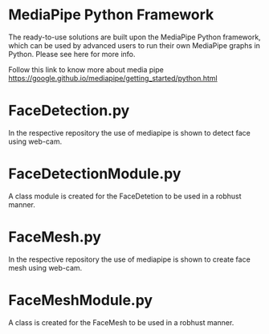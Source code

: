 # MediaPipe Python Framework
The ready-to-use solutions are built upon the MediaPipe Python framework, which can be used by advanced users to run their own MediaPipe graphs in Python. Please see here for more info.


Follow this link to know more about media pipe https://google.github.io/mediapipe/getting_started/python.html


# FaceDetection.py
In the respective repository the use of mediapipe is shown to detect face using web-cam.
# FaceDetectionModule.py
A class module is created for the FaceDetetion to be used in a robhust manner.
# FaceMesh.py
In the respective repository the use of mediapipe is shown to create face mesh using web-cam.
# FaceMeshModule.py
A class is created for the FaceMesh to be used in a robhust manner.
